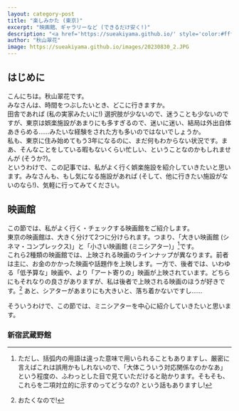 ```yaml
---
layout: category-post
title: "楽しみかた (東京)"
excerpt: "映画館、ギャラリーなど (できるだけ安く!)"
description: "<a href='https://sueakiyama.github.io/' style='color:#ffffff'><u>Le Site Web de Suika Akiyama</u></a>"
author: "秋山翠花"
image: https://sueakiyama.github.io/images/20230830_2.JPG
---
```


## はじめに

こんにちは。秋山翠花です。  
みなさんは、時間をつぶしたいとき、どこに行きますか。  
田舎であれば (私の実家みたいに!) 選択肢が少ないので、迷うことも少ないのですが、東京は娯楽施設があまりにも多すぎるので、迷いに迷い、結局は外出自体あきらめる……みたいな経験をされた方も多いのではないでしょうか。  
私も、東京に住み始めてもう3年になるのに、まだ何もわからない状況です。まあ、そんなことをしている暇もないくらい忙しい、ということなのかもしれませんが (そうか?)。  
というわけで、この記事では、私がよく行く娯楽施設を紹介していきたいと思います。みなさんも、もし気になる施設があれば (そして、他に行きたい施設がないのなら!)、気軽に行ってみてください。

## 映画館

この節では、私がよく行く・チェックする映画館をご紹介します。  
東京の映画館は、大きく分けて2つに分けられます。つまり、「大きい映画館 (シネマ・コンプレックス)」と「小さい映画館 (ミニシアター)」[^1]です。  
これら2種類の映画館では、上映される映画のラインナップが異なります。前者は主に、お金のかかった映画や話題作を上映します。一方で、後者では、いわゆる「低予算な」映画や、より「アート寄りの」映画が上映されています。どちらにもそれなりの良さがありますが、私は後者で上映される映画のほうが好きです。[^2] あと、シアターがあまりにも大きいと、落ち着かないですし……

そういうわけで、この節では、ミニシアターを中心に紹介していきたいと思います。

[^1]: ただし、括弧内の用語は違った意味で用いられることもありますし、厳密に言えばこれは誤用かもしれないので、「大体こういう対応関係なのかなあ」という程度の、ふわっとした目で見ていただけると助かります。そもそも、これらを二項対立的に示すのってどうなの? という話もありますし!
[^2]: おたくなので!

### 新宿武蔵野館

